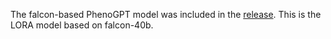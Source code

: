 The falcon-based PhenoGPT model was included in the [release](https://github.com/WGLab/PhenoGPT/releases/tag/falcon_v1.0). This is the LORA model based on falcon-40b.
